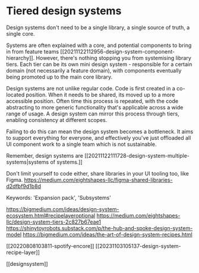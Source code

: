 # Tiered design systems

Design systems don't need to be a single library, a single source of truth, a single core.

Systems are often explained with a core, and potential components to bring in from feature teams [[20211122112956-design-system-component-hierarchy]]. However, there's nothing stopping you from systemising library tiers. Each tier can be its own mini design system - responsible for a certain domain (not necessarily a feature domain), with components eventually being promoted up to the main core library.

Design systems are not unlike regular code. Code is first created in a co-located position. When it needs to be shared, its moved up to a more accessible position. Often time this process is repeated, with the code abstracting to more generic functionality that's applicable across a wide range of usage. A design system can mirror this process through tiers, enabling consistency at different scopes.

Failing to do this can mean the design system becomes a bottleneck. It aims to support everything for everyone, and effectively you've just offloaded all UI component work to a single team which is not sustainable.

Remember, design systems are [[20211122111728-design-system-multiple-systems|systems of systems.]]

Don't limit yourself to code either, share libraries in your UI tooling too, like Figma. https://medium.com/eightshapes-llc/figma-shared-libraries-d2dfbf9d1b8d

Keywords: 'Expansion pack', 'Subsystems'

https://bigmedium.com/ideas/design-system-ecosystem.html#recipelayeroptional
https://medium.com/eightshapes-llc/design-system-tiers-2c827b67eae1
https://shinytoyrobots.substack.com/p/the-hub-and-spoke-design-system-model
https://bigmedium.com/ideas/the-art-of-design-system-recipes.html

[[20220808103811-spotify-encore]]
[[20231103105137-design-system-recipe-layer]]

[[designsystem]]